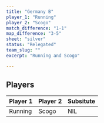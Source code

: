 ```yaml
---
title: "Germany B"
player_1: "Running"
player_2: "Scogo"
match_difference: "1-1"
map_difference: "3-5"
sheet: "silver"
status: "Relegated"
team_slug: ""
excerpt: "Running and Scogo"

---
```

## Players

| Player 1 | Player 2 | Subsitute |
| -- | -- | -- |
| Running | Scogo | NIL |

